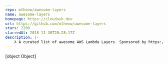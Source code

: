```yaml
---
repo: mthenw/awesome-layers
name: awesome-layers
homepage: https://cloudash.dev
url: https://github.com/mthenw/awesome-layers
stars: 2208
starredAt: 2018-11-30T20:28:17Z
description: |-
    λ A curated list of awesome AWS Lambda Layers. Sponsored by https://cloudash.dev
---
```


[object Object]
